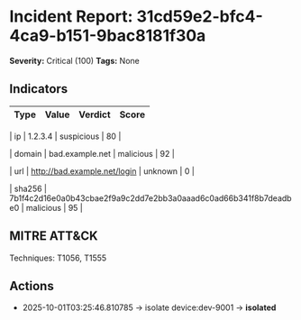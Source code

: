 
# Incident Report: 31cd59e2-bfc4-4ca9-b151-9bac8181f30a

**Severity:** Critical (100)
**Tags:** None

## Indicators
| Type | Value | Verdict | Score |
|------|-------|---------|-------|

| ip | 1.2.3.4 | suspicious | 80 |

| domain | bad.example.net | malicious | 92 |

| url | http://bad.example.net/login | unknown | 0 |

| sha256 | 7b1f4c2d16e0a0b43cbae2f9a9c2dd7e2bb3a0aaad6c0ad66b341f8b7deadbe0 | malicious | 95 |


## MITRE ATT&CK
Techniques: T1056, T1555

## Actions


- 2025-10-01T03:25:46.810785 → isolate device:dev-9001 → **isolated**

